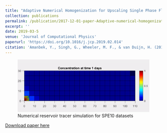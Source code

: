 ```yaml
---
title: "Adaptive Numerical Homogenization for Upscaling Single Phase Flow and Transport"
collection: publications
permalink: /publication/2017-12-01-paper-Adaptive-numerical-homogenization-upscaling-single-phase-flow-transport
excerpt: ''
date: 2019-03-5
venue: 'Journal of Computational Physics'
paperurl: 'https://doi.org/10.1016/j.jcp.2019.02.014'
citation: 'Amanbek, Y., Singh, G., Wheeler, M. F., & van Duijn, H. (2019). Adaptive numerical homogenization for upscaling single phase flow and transport. Journal of Computational Physics.'
---
```

<figure>
  <img src="/images/animations/SPE10_L37_simulation.gif" alt="">
  <figcaption> Numerical reservoir tracer simulation for SPE10 datasets</figcaption>
</figure>

[Download paper here](https://doi.org/10.1016/j.jcp.2019.02.014)


